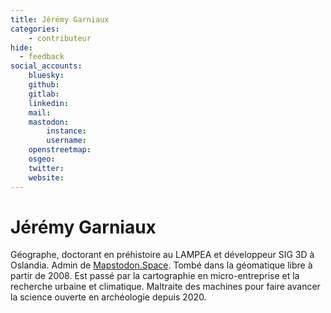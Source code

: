 ```yaml
---
title: Jérémy Garniaux
categories:
    - contributeur
hide:
  - feedback
social_accounts:
    bluesky:
    github:
    gitlab:
    linkedin:
    mail:
    mastodon:
        instance:
        username:
    openstreetmap:
    osgeo:
    twitter:
    website:
---
```


# Jérémy Garniaux

<!-- --8<-- [start:author-sign-block] -->
Géographe, doctorant en préhistoire au LAMPEA et développeur SIG 3D à Oslandia. Admin de [Mapstodon.Space](https://mapstodon.space). Tombé dans la géomatique libre à partir de 2008. Est passé par la cartographie en micro-entreprise et la recherche urbaine et climatique. Maltraite des machines pour faire avancer la science ouverte en archéologie depuis 2020.

<!-- --8<-- [end:author-sign-block] -->
